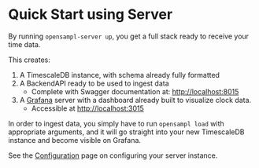 # Quick Start using Server 

By running `opensampl-server up`, you get a full stack ready to receive your time data. 

This creates: 

1. A TimescaleDB instance, with schema already fully formatted
1. A BackendAPI ready to be used to ingest data
    * Complete with Swagger documentation at: [http://localhost:8015](http://localhost:8015)
1. A [Grafana](https://grafana.com/) server with a dashboard already built to visualize clock data. 
    * Accessible at [http://localhost:3015](http://localhost:3015)

In order to ingest data, you simply have to run `opensampl load` with appropriate arguments, and it will go straight into your new TimescaleDB
instance and become visible on Grafana. 

See the [Configuration](../guides/configuration.md#opensampl-server) page on configuring your server instance. 